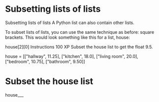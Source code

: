 # Subsetting lists of lists

Subsetting lists of lists
A Python list can also contain other lists.

To subset lists of lists, you can use the same technique as before: square brackets. This would look something like this for a list, house:

house[2][0]
Instructions
100 XP
Subset the house list to get the float 9.5.

house = [["hallway", 11.25],
         ["kitchen", 18.0],
         ["living room", 20.0],
         ["bedroom", 10.75],
         ["bathroom", 9.50]]

# Subset the house list
house___